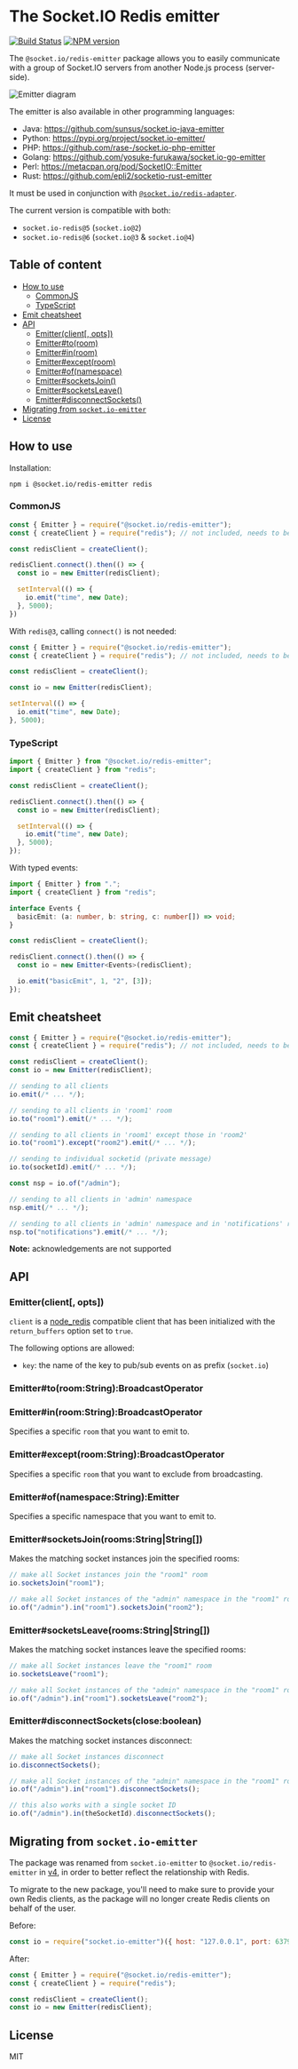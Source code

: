 
# The Socket.IO Redis emitter

[![Build Status](https://github.com/socketio/socket.io-redis-emitter/workflows/CI/badge.svg)](https://github.com/socketio/socket.io-redis-emitter/actions)
[![NPM version](https://badge.fury.io/js/%40socket.io%2Fredis-emitter.svg)](https://www.npmjs.com/package/@socket.io/redis-emitter)

The `@socket.io/redis-emitter` package allows you to easily communicate with a group of Socket.IO servers from another Node.js process (server-side).

![Emitter diagram](./assets/emitter.png)

The emitter is also available in other programming languages:

- Java: https://github.com/sunsus/socket.io-java-emitter
- Python: https://pypi.org/project/socket.io-emitter/
- PHP: https://github.com/rase-/socket.io-php-emitter
- Golang: https://github.com/yosuke-furukawa/socket.io-go-emitter
- Perl: https://metacpan.org/pod/SocketIO::Emitter
- Rust: https://github.com/epli2/socketio-rust-emitter

It must be used in conjunction with [`@socket.io/redis-adapter`](https://github.com/socketio/socket.io-redis-adapter/).

The current version is compatible with both:

- `socket.io-redis@5` (`socket.io@2`)
- `socket.io-redis@6` (`socket.io@3` & `socket.io@4`)

## Table of content

- [How to use](#how-to-use)
  - [CommonJS](#commonjs)
  - [TypeScript](#typescript)
- [Emit cheatsheet](#emit-cheatsheet)
- [API](#api)
  - [Emitter(client[, opts])](#emitterclient-opts)
  - [Emitter#to(room)](#emittertoroomstringbroadcastoperator)
  - [Emitter#in(room)](#emitterinroomstringbroadcastoperator)
  - [Emitter#except(room)](#emitterexceptroomstringbroadcastoperator)
  - [Emitter#of(namespace)](#emitterofnamespacestringemitter)
  - [Emitter#socketsJoin()](#emittersocketsjoinroomsstringstring)
  - [Emitter#socketsLeave()](#emittersocketsleaveroomsstringstring)
  - [Emitter#disconnectSockets()](#emitterdisconnectsocketscloseboolean)
- [Migrating from `socket.io-emitter`](#migrating-from-socketio-emitter)
- [License](#license)

## How to use

Installation:

```
npm i @socket.io/redis-emitter redis
```

### CommonJS

```js
const { Emitter } = require("@socket.io/redis-emitter");
const { createClient } = require("redis"); // not included, needs to be explicitly installed

const redisClient = createClient();

redisClient.connect().then(() => {
  const io = new Emitter(redisClient);

  setInterval(() => {
    io.emit("time", new Date);
  }, 5000);
})
```

With `redis@3`, calling `connect()` is not needed:

```js
const { Emitter } = require("@socket.io/redis-emitter");
const { createClient } = require("redis"); // not included, needs to be explicitly installed

const redisClient = createClient();

const io = new Emitter(redisClient);

setInterval(() => {
  io.emit("time", new Date);
}, 5000);
```

### TypeScript

```ts
import { Emitter } from "@socket.io/redis-emitter";
import { createClient } from "redis";

const redisClient = createClient();

redisClient.connect().then(() => {
  const io = new Emitter(redisClient);

  setInterval(() => {
    io.emit("time", new Date);
  }, 5000);
});
```

With typed events:

```ts
import { Emitter } from ".";
import { createClient } from "redis";

interface Events {
  basicEmit: (a: number, b: string, c: number[]) => void;
}

const redisClient = createClient();

redisClient.connect().then(() => {
  const io = new Emitter<Events>(redisClient);

  io.emit("basicEmit", 1, "2", [3]);
});
```

## Emit cheatsheet

```js
const { Emitter } = require("@socket.io/redis-emitter");
const { createClient } = require("redis"); // not included, needs to be explicitly installed

const redisClient = createClient();
const io = new Emitter(redisClient);

// sending to all clients
io.emit(/* ... */);

// sending to all clients in 'room1' room
io.to("room1").emit(/* ... */);

// sending to all clients in 'room1' except those in 'room2'
io.to("room1").except("room2").emit(/* ... */);

// sending to individual socketid (private message)
io.to(socketId).emit(/* ... */);

const nsp = io.of("/admin");

// sending to all clients in 'admin' namespace
nsp.emit(/* ... */);

// sending to all clients in 'admin' namespace and in 'notifications' room
nsp.to("notifications").emit(/* ... */);
```

**Note:** acknowledgements are not supported

## API

### Emitter(client[, opts])

`client` is a [node_redis](https://github.com/mranney/node_redis)
compatible client that has been initialized with the `return_buffers`
option set to `true`.

The following options are allowed:

- `key`: the name of the key to pub/sub events on as prefix (`socket.io`)

### Emitter#to(room:String):BroadcastOperator
### Emitter#in(room:String):BroadcastOperator

Specifies a specific `room` that you want to emit to.

### Emitter#except(room:String):BroadcastOperator

Specifies a specific `room` that you want to exclude from broadcasting.

### Emitter#of(namespace:String):Emitter

Specifies a specific namespace that you want to emit to.

### Emitter#socketsJoin(rooms:String|String[])

Makes the matching socket instances join the specified rooms:

```js
// make all Socket instances join the "room1" room
io.socketsJoin("room1");

// make all Socket instances of the "admin" namespace in the "room1" room join the "room2" room
io.of("/admin").in("room1").socketsJoin("room2");
```

### Emitter#socketsLeave(rooms:String|String[])

Makes the matching socket instances leave the specified rooms:

```js
// make all Socket instances leave the "room1" room
io.socketsLeave("room1");

// make all Socket instances of the "admin" namespace in the "room1" room leave the "room2" room
io.of("/admin").in("room1").socketsLeave("room2");
```

### Emitter#disconnectSockets(close:boolean)

Makes the matching socket instances disconnect:

```js
// make all Socket instances disconnect
io.disconnectSockets();

// make all Socket instances of the "admin" namespace in the "room1" room disconnect
io.of("/admin").in("room1").disconnectSockets();

// this also works with a single socket ID
io.of("/admin").in(theSocketId).disconnectSockets();
```

## Migrating from `socket.io-emitter`

The package was renamed from `socket.io-emitter` to `@socket.io/redis-emitter` in [v4](https://github.com/socketio/socket.io-redis-emitter/releases/tag/4.0.0), in order to better reflect the relationship with Redis.

To migrate to the new package, you'll need to make sure to provide your own Redis clients, as the package will no longer create Redis clients on behalf of the user.

Before:

```js
const io = require("socket.io-emitter")({ host: "127.0.0.1", port: 6379 });
```

After:

```js
const { Emitter } = require("@socket.io/redis-emitter");
const { createClient } = require("redis");

const redisClient = createClient();
const io = new Emitter(redisClient);
```

## License

MIT
